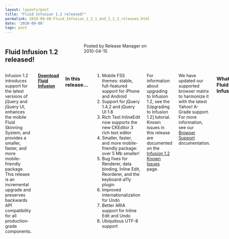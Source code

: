 ```yaml
---
layout: layouts/post
title: "Fluid Infusion 1.2 released!"
permalink: 2010-09-08-Fluid_Infusion_1_2_1_and_1_1_3_releases.html
date: '2010-09-08'
tags: post
---
```

<section class="row">
   <div class="medium-6 columns">
      <h2 class="fluid-web-emphasized-text">Fluid Infusion 1.2 released!</h2>
      <p class="fluid-web-news-post-meta">
         Posted by Release Manager on 2010-04-15
      </p>
   </div>
   <div class="medium-6 columns">
      <p>Infusion 1.2 introduces support for the latest versions of jQuery and jQuery UI, enhances the mobile Fluid
         Skinning System, and provides a smaller, faster, and more mobile-friendly package. This release is an incremental
         upgrade and preserves backwards API compatibility for all production-grade components.
      </p>
      <p><strong> <a href="https://github.com/fluid-project/infusion">Download Fluid Infusion</a> </strong></p>
      <h3>In this release...</h3>
      <ol>
         <li>Mobile FSS themes: stable, full-featured support for iPhone and Android</li>
         <li>Support for jQuery 1.4.2 and jQuery UI 1.8</li>
         <li>Rich Text InlineEdit now supports the new CKEditor 3 rich text editor</li>
         <li>Smaller, faster, and more mobile-friendly package: over 5 Mb smaller!</li>
         <li>Bug fixes for Renderer, data binding, Inline Edit, Reorderer, and the keyboard-a11y plugin</li>
         <li> Improved internationalization for Undo</li>
         <li>Better ARIA support for Inline Edit and Undo</li>
         <li>Ubiquitous UTF-8 support</li>
      </ol>
      <p>For information about upgrading to Infusion 1.2, see the [Upgrading to Infusion 1.2] tutorial. Known issues in
         this release are documented on the
          <a href="http://issues.fluidproject.org/secure/IssueNavigator.jspa?mode=hide&requestId=10317">
         Infusion 1.2 Known Issues</a> page.
      </p>
      <p>We have updated our supported browser matrix to harmonize it with the latest Yahoo! A-Grade support.
       For more information,
        see our <a href="http://wiki.fluidproject.org/display/fluid/Browser+Support">Browser Support</a> documentation.
      </p>
      <h3>What is Fluid Infusion?</h3>
      <p>Fluid Infusion is an application framework for building usable and accessible user interfaces with JavaScript.
       Built on
         top of jQuery, Infusion takes a different approach to client-side development. At heart, Infusion is an open
         architecture designed to put you back in control of your application’s user experience. It includes a growing
         collection of UI components—reusable interactions that go deeper than most widgets. Created by a community of
         developers and interaction designers, Infusion components are built from the ground up with accessibility in mind.
         All of our designs can be used with assistive technologies, are fully controllable with the keyboard, and can be
         transformed to suit your users’ personal needs.
      </p>
      <p>Fluid Infusion includes a collection of our UI components, tutorials to help you get started,
       solid APIs to help you dive
         in, and the community to lend a hand.
      </p>
   </div>
</section>
